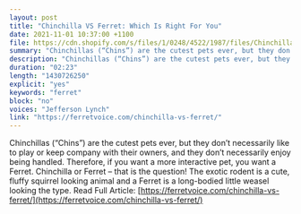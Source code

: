 ```yaml
---
layout: post
title: "Chinchilla VS Ferret: Which Is Right For You"
date: 2021-11-01 10:37:00 +1100
file: https://cdn.shopify.com/s/files/1/0248/4522/1987/files/Chinchilla_VS_Ferret.mp3?v=1635725957
summary: "Chinchillas (“Chins”) are the cutest pets ever, but they don’t necessarily like to play or keep company with their owners, and they don’t necessarily enjoy being handled. Therefore, if you want a more interactive pet, you want a Ferret. Chinchilla or Ferret – that is the question! The exotic rodent is a cute, fluffy squirrel looking animal and a Ferret is a long-bodied little weasel looking the type. "
description: "Chinchillas (“Chins”) are the cutest pets ever, but they don’t necessarily like to play or keep company with their owners, and they don’t necessarily enjoy being handled. Therefore, if you want a more interactive pet, you want a Ferret. Chinchilla or Ferret – that is the question! The exotic rodent is a cute, fluffy squirrel looking animal and a Ferret is a long-bodied little weasel looking the type. Read Full Article:<a href='https://ferretvoice.com/chinchilla-vs-ferret/'>https://ferretvoice.com/chinchilla-vs-ferret/</a>"
duration: "02:23" 
length: "1430726250"
explicit: "yes" 
keywords: "ferret"
block: "no" 
voices: "Jefferson Lynch"
link: "https://ferretvoice.com/chinchilla-vs-ferret/"
---
```


Chinchillas (“Chins”) are the cutest pets ever, but they don’t necessarily like to play or keep company with their owners, and they don’t necessarily enjoy being handled. Therefore, if you want a more interactive pet, you want a Ferret. Chinchilla or Ferret – that is the question! The exotic rodent is a cute, fluffy squirrel looking animal and a Ferret is a long-bodied little weasel looking the type. Read Full Article: [https://ferretvoice.com/chinchilla-vs-ferret/](https://ferretvoice.com/chinchilla-vs-ferret/)
